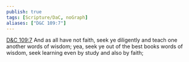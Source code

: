 ```yaml
---
publish: true
tags: [Scripture/DaC, noGraph]
aliases: ["D&C 109:7"]
---
```

[D&C 109:7](https://churchofjesuschrist.org/study/scriptures/dc-testament/dc/109?lang=eng&id=p7#p7) And as all have not faith, seek ye diligently and teach one another words of wisdom; yea, seek ye out of the best books words of wisdom, seek learning even by study and also by faith;
